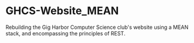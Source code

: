 GHCS-Website_MEAN
=================

Rebuilding the Gig Harbor Computer Science club's website using a MEAN stack, and encompassing the principles of REST.
